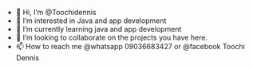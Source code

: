 - 👋 Hi, I’m @Toochidennis
- 👀 I’m interested in Java and app development
- 🌱 I’m currently learning java and app development
- 💞️ I’m looking to collaborate on the projects you have here.
- 📫 How to reach me @whatsapp 09036683427 or @facebook Toochi Dennis

<!---
Toochidennis/Toochidennis is a ✨ special ✨ repository because its `README.md` (this file) appears on your GitHub profile.
You can click the Preview link to take a look at your changes.
--->
